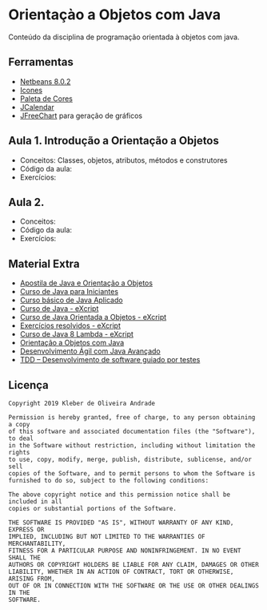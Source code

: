 # Orientaçào a Objetos com Java

Conteúdo da disciplina de programação orientada à objetos com java.

## Ferramentas

-   [Netbeans 8.0.2](https://netbeans.org/downloads/8.0.2/)
-   [Icones](https://www.iconsdb.com/white-icons/)
-   [Paleta de Cores](https://flatuicolors.com/)
-   [JCalendar](https://toedter.com/jcalendar/)
-   [JFreeChart](http://www.jfree.org/jfreechart/) para geração de gráficos

## Aula 1. Introdução a Orientação a Objetos

-   Conceitos: Classes, objetos, atributos, métodos e construtores
-   Código da aula: 
-   Exercícios: 

## Aula 2. 

-   Conceitos: 
-   Código da aula: 
-   Exercícios: 

## Material Extra

-   [Apostila de Java e Orientação a Objetos](https://www.caelum.com.br/apostila-java-orientacao-objetos/)
-   [Curso de Java para Iniciantes](https://www.cursoemvideo.com/course/curso-java-iniciante/)
-   [Curso básico de Java Aplicado](https://www.devmedia.com.br/curso/curso-basico-de-java-aplicado/367)
-   [Curso de Java - eXcript](https://www.youtube.com/watch?v=gsy5GqwWqjw&list=PLesCEcYj003Rfzs39Y4Bs_chpkE276-gD)
-   [Curso de Java Orientada a Objetos - eXcript](https://www.youtube.com/watch?v=ZjPotaffGks&list=PLesCEcYj003RzkQBaNOOl7zwlIGOfeo1y)
-   [Exercícios resolvidos - eXcript](https://www.youtube.com/watch?v=6Co585pjrkw&list=PLesCEcYj003QX6LckjuyANpYpxulv5-39)
-   [Curso de Java 8 Lambda - eXcript](https://www.youtube.com/watch?v=q84ncDh4ln0&list=PLesCEcYj003SbwnNhQ9eyF7IjPlEK0uVg)
-   [Orientação a Objetos com Java](https://www.coursera.org/learn/orientacao-a-objetos-com-java)
-   [Desenvolvimento Ágil com Java Avançado](https://www.coursera.org/learn/desenvolvimento-agil-com-java-avancado)
-   [TDD – Desenvolvimento de software guiado por testes](https://www.coursera.org/learn/tdd-desenvolvimento-de-software-guiado-por-testes)

Licença
----

    Copyright 2019 Kleber de Oliveira Andrade
    
    Permission is hereby granted, free of charge, to any person obtaining a copy
    of this software and associated documentation files (the "Software"), to deal
    in the Software without restriction, including without limitation the rights
    to use, copy, modify, merge, publish, distribute, sublicense, and/or sell
    copies of the Software, and to permit persons to whom the Software is
    furnished to do so, subject to the following conditions:
    
    The above copyright notice and this permission notice shall be included in all
    copies or substantial portions of the Software.
    
    THE SOFTWARE IS PROVIDED "AS IS", WITHOUT WARRANTY OF ANY KIND, EXPRESS OR
    IMPLIED, INCLUDING BUT NOT LIMITED TO THE WARRANTIES OF MERCHANTABILITY,
    FITNESS FOR A PARTICULAR PURPOSE AND NONINFRINGEMENT. IN NO EVENT SHALL THE
    AUTHORS OR COPYRIGHT HOLDERS BE LIABLE FOR ANY CLAIM, DAMAGES OR OTHER
    LIABILITY, WHETHER IN AN ACTION OF CONTRACT, TORT OR OTHERWISE, ARISING FROM,
    OUT OF OR IN CONNECTION WITH THE SOFTWARE OR THE USE OR OTHER DEALINGS IN THE
    SOFTWARE.
